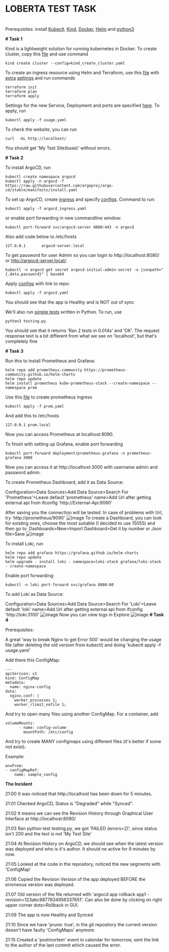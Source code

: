 # **LOBERTA TEST TASK**
# 
Prerequisites: install [Kubectl](https://kubernetes.io/docs/tasks/tools/install-kubectl-linux/), [Kind](https://kind.sigs.k8s.io/docs/user/quick-start), [Docker](https://docs.docker.com/engine/install/ubuntu/), [Helm](https://helm.sh/docs/intro/install/)  and [python3](https://www.python.org/downloads/)

**# Task 1**

Kind is a lightweight solution for running kubernetes in Docker. To create cluster, copy this [file](https://github.com/urbeingwatched8/loberta_test_task/blob/main/kind_create_cluster.yaml) and use command
```
kind create cluster --config=kind_create_cluster.yaml
```
To create an ingress resource using Helm and Terraform, use this [file](https://github.com/urbeingwatched8/loberta_test_task/blob/main/ingress_nginx.tf) with [extra](https://github.com/urbeingwatched8/loberta_test_task/blob/main/versions.tf) [settings](https://github.com/urbeingwatched8/loberta_test_task/blob/main/nginx_vals.yaml) and run commands
```
terraform init
terraform plan
terraform apply
```
Settings for the new Service, Deployment and ports are specified [here](https://github.com/urbeingwatched8/loberta_test_task/blob/main/app/usage.yaml). 
To apply, run
```
kubectl apply -f usage.yaml
```

To check the website, you can run 
```
curl  -kL http://localhost/
```
You should get 'My Test Site(base)' without errors.

**# Task 2**

To install ArgoCD, run
```
kubectl create namespace argocd
kubectl apply -n argocd -f https://raw.githubusercontent.com/argoproj/argo-cd/stable/manifests/install.yaml
```
To set up ArgoCD, create [ingress](https://github.com/urbeingwatched8/loberta_test_task/blob/main/argocd_ingress.yaml) and specify [configs](https://github.com/urbeingwatched8/loberta_test_task/blob/main/argocd.yaml). 
Command to run:
```
kubectl apply -f argocd_ingress.yaml
```
or enable port forwarding in new commandline window:
```
kubectl port-forward svc/argocd-server 8080:443 -n argocd
```
Also add code below to /etc/hosts
```
127.0.0.1       argocd-server.local
```
To get password for user Admin so you can login to http://localhost:8080/ or http://argocd-server.local/:
```
kubectl -n argocd get secret argocd-initial-admin-secret -o jsonpath="{.data.password}" | base64
```
Apply [configs](https://github.com/urbeingwatched8/loberta_test_task/blob/main/argocd.yaml) with link to repo:
```
kubectl apply -f argocd.yaml
```
You should see that the app is Healthy and is NOT out of sync

We'll also run [simple tests](https://github.com/urbeingwatched8/loberta_test_task/blob/main/testing.py) written in Python. 
To run, use
```
python3 testing.py
```
You should see that it returns 'Ran 2 tests in 0.014s' and 'OK'. 
The request response text is a bit different from what we see on 'localhost', but that's completely fine

**# Task 3**

Run this to install Prometheus and Grafana:
```
helm repo add prometheus-community https://prometheus-community.github.io/helm-charts
helm repo update
helm install prometheus kube-prometheus-stack --create-namespace --namespace prom
```
Use this [file](https://github.com/urbeingwatched8/loberta_test_task/blob/main/prom.yaml) to create prometheus ingress

```
kubectl apply -f prom.yaml
```
And add this to /etc/hosts
```
127.0.0.1 prom.local
```
Now you can access Prometheus at localhost:9090.

To finish with setting up Grafana, enable port forwarding
```
kubectl port-forward deployment/prometheus-grafana -n prometheus-grafana 3000
```
Now you can access it at http://localhost:3000 with username admin and password admin.

To create Prometheus Dashboard, add it as Data Source:

Configuration>Data Sources>Add Data Source>Search For 'Prometheus'>Leave default 'prometheus' name>Add Url after getting external api from ifconfig 'http://External-Api:9090'

After saving you the connection will be tested. In case of problems with Url, try 'http://prometheus/9090'
![image](https://github.com/urbeingwatched8/loberta_test_task/blob/main/pics/GrafanaProm.png)
To create a Dashboard, you can look for existing ones, choose the most suitable (I decided to use 15055) and then go to:
Dashboards>New>Import Dashboard>Get it by number or Json file>Save
![image](https://github.com/urbeingwatched8/loberta_test_task/blob/main/pics/GrafanaBoard.png)

To install Loki, run
```
helm repo add grafana https://grafana.github.io/helm-charts
helm repo update
helm upgrade - install loki - namespace=loki-stack grafana/loki-stack - create-namespace
```
Enable port forwarding:
```
kubectl -n loki port-forward svc/grafana 8080:80
```
To add Loki as Data Source:

Configuration>Data Sources>Add Data Source>Search For 'Loki'>Leave default 'loki' name>Add Url after getting external api from ifconfig 'http://loki:3100'
![image](https://github.com/urbeingwatched8/loberta_test_task/blob/main/pics/GrafanaLoki.png)
Now you can view logs in Explore
![image](https://github.com/urbeingwatched8/loberta_test_task/blob/main/pics/GrafanaLogs.png)
**# Task 4**

Prerequisites:

A great 'way to break Nginx to get Error 500' would be changing the usage file (after deleting the old version from kubectl) and doing 'kubectl apply -f usage.yaml'

Add there this ConfigMap:
```
---
apiVersion: v1
kind: ConfigMap
metadata:
  name: nginx-config
data:
  nginx.conf: |
    worker_processes 1;
    worker_rlimit_nofile 1;
```
And try to open many files using another ConfigMap.
For a container, add
```
volumeMounts:
      - name: config-volume
        mountPath: /etc/config
```
And try to create MANY configmaps using different files (it's better if some not exist).

Example:
```
envFrom:
- configMapRef:
    name: sample_config
```
**The Incident**

21:00 It was noticed that http://localhost has been down for 5 minutes. 

21:01 Checked ArgoCD, Status is "Degraded" while "Synced".

21:02 It means we can see the Revision History through Graphical User Interface at http://localhost:8080/

21:03 Ran python test testing.py, we got 'FAILED (errors=2)', since status isn't 200 and the text is not 'My Test Site'

21:04 At Revision History on ArgoCD, we should see when the latest version was deployed and who is it's author. It should ne active for 9 minutes by now.

21:05 Looked at the code in the repository, noticed the new segments with 'ConfigMap'

21:06 Copied the Revision Version of the app deployed BEFORE the erroneous version was deployed. 

21:07 Old version of the file returned with 'argocd app rollback app1 - revision=123abc9877834956337651'. Can also be done by clicking on right upper corner dots>Rollback in GUI.

21:09 The app is now Healthy and Synced

21:10 Since we have 'prune: true', in the git repository the current version doesn't have faulty 'ConfigMaps' anymore. 

21:15 Created a 'postmortem' event in calendar for tomorrow, sent the link to the author of the last commit which caused the error.
